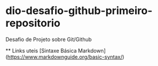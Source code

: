 # dio-desafio-github-primeiro-repositorio
Desafio de Projeto sobre Git/Github


** Links uteis
[Sintaxe Básica Markdown] (https://www.markdownguide.org/basic-syntax/)
